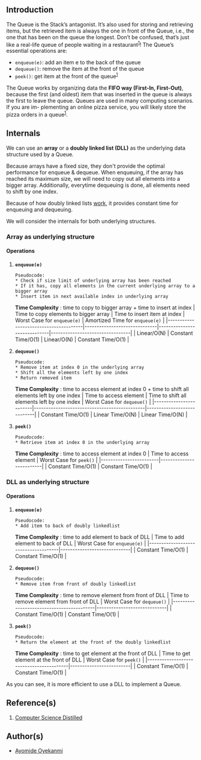## Introduction
The Queue is the Stack’s antagonist. It’s also used for storing and retrieving items, but the retrieved item is always the one in front of the Queue, i.e., the one that has been on the queue the longest. Don’t be confused, that’s just like a real-life queue of people waiting in a restaurant<sup>[1](https://github.com/oyekanmiayo/data-structures-all-langs/tree/main/stack#references)</sup>! The Queue’s essential operations are:
* `enqueue(e)`: add an item e to the back of the queue
* `dequeue()`: remove the item at the front of the queue
* `peek()`: get item at the front of the queue<sup>[1](https://github.com/oyekanmiayo/data-structures-all-langs/tree/main/stack#references)</sup>

The Queue works by organizing data the **FIFO way (First-In, First-Out)**, because the first (and oldest) item that was inserted in the queue is always the first to leave the queue. Queues are used in many computing scenarios. If you are im- plementing an online pizza service, you will likely store the pizza orders in a queue<sup>[1](https://github.com/oyekanmiayo/data-structures-all-langs/tree/main/stack#references)</sup>.

## Internals
We can use an **array** or a **doubly linked list (DLL)** as the underlying data structure used by a Queue. 

Because arrays have a fixed size, they don't provide the optimal performance for enqueue & dequeue. When enqueuing, if the array has reached its maximum size, we will need to copy out all elements into a bigger array. Additionally, everytime dequeuing is done, all elements need to shift by one index. 

Because of how doubly linked lists [work](https://github.com/oyekanmiayo/data-structures-all-langs/tree/main/linkedlist/doubly), it provides constant time for enqueuing and dequeuing. 

We will consider the internals for both underlying structures.

### Array as underlying structure

#### Operations
1. **`enqueue(e)`**
    ```
    Pseudocode:
    * Check if size limit of underlying array has been reached
    * If it has, copy all elements in the current underlying array to a bigger array
    * Insert item in next available index in underlying array
    ```
   
    **Time Complexity** : time to copy to bigger array + time to insert at index
    | Time to copy elements to bigger array | Time to insert item at index | Worst Case for `enqueue(e)` | Amortized Time for `enqueue(e)` |
    |---------------------------------------|------------------------------|-----------------------------|---------------------------------|
    | Linear/O(N)                           | Constant Time/O(1)           | Linear/O(N)                 | Constant Time/O(1)              |
    
    
2. **`dequeue()`**
    ```
    Pseudocode:
    * Remove item at index 0 in the underlying array 
    * Shift all the elements left by one index
    * Return removed item 
    ```
    
    **Time Complexity** : time to access element at index 0 + time to shift all elements left by one index
    | Time to access element | Time to shift all elements left by one index | Worst Case for `dequeue()` |
    |------------------------|----------------------------------------------|----------------------------|
    | Constant Time/O(1)     | Linear Time/O(N)                             | Linear Time/O(N)           |
    
3. **`peek()`**
    ```
    Pseudocode:
    * Retrieve item at index 0 in the underlying array  
    ```
    **Time Complexity** : time to access element at index 0
    | Time to access element | Worst Case for `peek()` |
    |------------------------|-------------------------|
    | Constant Time/O(1)     | Constant Time/O(1)      |

### DLL as underlying structure

#### Operations
1. **`enqueue(e)`**
    ```
    Pseudocode:
    * Add item to back of doubly linkedlist
    ```
   
    **Time Complexity** : time to add element to back of DLL
    | Time to add element to back of DLL  | Worst Case for `enqueue(e)` |
    |-------------------------------------|-----------------------------|
    | Constant Time/O(1)                  | Constant Time/O(1)          |


2. **`dequeue()`**
    ```
    Pseudocode:
    * Remove item from front of doubly linkedlist
    ```
   
    **Time Complexity** : time to remove element from front of DLL
    | Time to remove element from front of DLL | Worst Case for `dequeue()`  |
    |------------------------------------------|-----------------------------|
    | Constant Time/O(1)                       | Constant Time/O(1)          |
    
3. **`peek()`**
    ```
    Pseudocode:
    * Return the element at the front of the doubly linkedlist
    ```
   
    **Time Complexity** : time to get element at the front of DLL
    | Time to get element at the front of DLL | Worst Case for `peek()` |
    |-----------------------------------------|-------------------------|
    | Constant Time/O(1)                      | Constant Time/O(1)      |

As you can see, it is more efficient to use a DLL to implement a Queue.

## Reference(s)
1. [Computer Science Distilled](https://www.amazon.co.uk/Computer-Science-Distilled-Computational-Problems/dp/0997316020/ref=sr_1_1?adgrpid=52658140545&dchild=1&gclid=Cj0KCQjw8fr7BRDSARIsAK0Qqr6bz1aEFd_X517mpcZBAGaDJaeg-WARxB6mwEMMtupTPnTGI0a-1SIaAmH5EALw_wcB&hvadid=259122221401&hvdev=c&hvlocint=9041110&hvlocphy=1010294&hvnetw=g&hvqmt=e&hvrand=6311385300851562426&hvtargid=kwd-297429021778&hydadcr=17613_1817768&keywords=computer+science+distilled&qid=1602170396&sr=8-1&tag=googhydr-21)

## Author(s)
* [Ayomide Oyekanmi](https://github.com/oyekanmiayo)
